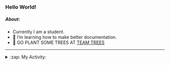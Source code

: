 ### Hello World!

##### About:
- Currently I am a student.
- 🌱 I’m learning how to make better documentation.
- 🌱 GO PLANT SOME TREES AT [TEAM TREES](https://teamtrees.org/)

---
<details>
  <summary>:zap: My Activity:</summary>
  
<!--START_SECTION:waka-->
![Code Time](http://img.shields.io/badge/Code%20Time-1%2C123%20hrs%2025%20mins-blue)

**I'm a Night 🦉** 

```text
🌞 Morning                1051 commits        ██░░░░░░░░░░░░░░░░░░░░░░░   08.01 % 
🌆 Daytime                4939 commits        █████████░░░░░░░░░░░░░░░░   37.66 % 
🌃 Evening                3778 commits        ███████░░░░░░░░░░░░░░░░░░   28.80 % 
🌙 Night                  3348 commits        ██████░░░░░░░░░░░░░░░░░░░   25.53 % 
```
📅 **I'm Most Productive on Wednesday** 

```text
Monday                   2088 commits        ████░░░░░░░░░░░░░░░░░░░░░   15.92 % 
Tuesday                  1603 commits        ███░░░░░░░░░░░░░░░░░░░░░░   12.22 % 
Wednesday                3075 commits        ██████░░░░░░░░░░░░░░░░░░░   23.44 % 
Thursday                 1489 commits        ███░░░░░░░░░░░░░░░░░░░░░░   11.35 % 
Friday                   1251 commits        ██░░░░░░░░░░░░░░░░░░░░░░░   09.54 % 
Saturday                 1212 commits        ██░░░░░░░░░░░░░░░░░░░░░░░   09.24 % 
Sunday                   2398 commits        █████░░░░░░░░░░░░░░░░░░░░   18.28 % 
```


📊 **This Week I Spent My Time On** 

```text
🔥 Editors: 
VS Code                  1 hr 52 mins        █████████████████████████   100.00 % 

🐱‍💻 Projects: 
praise                   1 hr 21 mins        ██████████████████░░░░░░░   72.48 % 
discord-bot              30 mins             ███████░░░░░░░░░░░░░░░░░░   26.86 % 
CSF22                    0 secs              ░░░░░░░░░░░░░░░░░░░░░░░░░   00.66 % 
```


 Last Updated on 19/05/2023 23:07:37 UTC
<!--END_SECTION:waka-->
</details>
